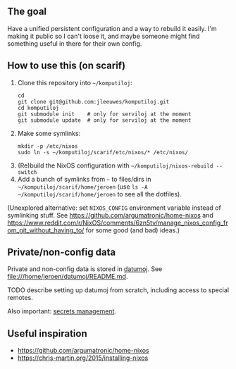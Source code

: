 ## The goal

Have a unified persistent configuration and a way to rebuild it easily.
I'm making it public so I can't loose it,
and maybe someone might find something useful in there for their own config.

## How to use this (on scarif)

1. Clone this repository into `~/komputiloj`:
    ```
    cd
    git clone git@github.com:jleeuwes/komputiloj.git
    cd komputiloj
    git submodule init    # only for serviloj at the moment
    git submodule update  # only for serviloj at the moment
    ```
2. Make some symlinks:
    ```
    mkdir -p /etc/nixos
    sudo ln -s ~/komputiloj/scarif/etc/nixos/* /etc/nixos/
    ```
3. (Re)build the NixOS configuration with `~/komputiloj/nixos-rebuild --switch`
4. Add a bunch of symlinks from `~` to files/dirs in `~/komputiloj/scarif/home/jeroen`
   (use `ls -A ~/komputiloj/scarif/home/jeroen` to see all the dotfiles).

(Unexplored alternative: set `NIXOS_CONFIG` environment variable instead of symlinking
stuff. See <https://github.com/argumatronic/home-nixos> and
<https://www.reddit.com/r/NixOS/comments/6zn5tv/manage_nixos_config_from_git_without_having_to/>
for some good (and bad) ideas.)

## Private/non-config data

Private and non-config data is stored in [datumoj](file:///home/jeroen/datumoj).
See <file:///home/jeroen/datumoj/README.md>.

TODO describe setting up datumoj from scratch,
including access to special remotes.

Also important: [secrets management](secrets-management.md).

## Useful inspiration

- <https://github.com/argumatronic/home-nixos>
- <https://chris-martin.org/2015/installing-nixos>

